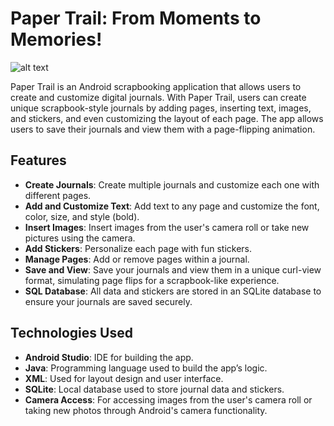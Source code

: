 # Paper Trail: From Moments to Memories!

![alt text](https://github.com/user-attachments/assets/c080cbc3-3ae4-435a-ae1e-60458b27aff2)


Paper Trail is an Android scrapbooking application that allows users to create and customize digital journals. With Paper Trail, users can create unique scrapbook-style journals by adding pages, inserting text, images, and stickers, and even customizing the layout of each page. The app allows users to save their journals and view them with a page-flipping animation.

## Features

- **Create Journals**: Create multiple journals and customize each one with different pages.
- **Add and Customize Text**: Add text to any page and customize the font, color, size, and style (bold).
- **Insert Images**: Insert images from the user's camera roll or take new pictures using the camera.
- **Add Stickers**: Personalize each page with fun stickers.
- **Manage Pages**: Add or remove pages within a journal.
- **Save and View**: Save your journals and view them in a unique curl-view format, simulating page flips for a scrapbook-like experience.
- **SQL Database**: All data and stickers are stored in an SQLite database to ensure your journals are saved securely.

## Technologies Used

- **Android Studio**: IDE for building the app.
- **Java**: Programming language used to build the app’s logic.
- **XML**: Used for layout design and user interface.
- **SQLite**: Local database used to store journal data and stickers. 
- **Camera Access**: For accessing images from the user's camera roll or taking new photos through Android's camera functionality.




